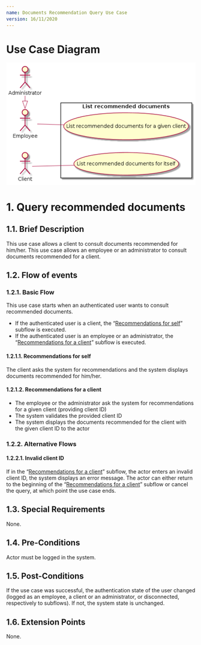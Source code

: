 ```yaml
---
name: Documents Recommendation Query Use Case
version: 16/11/2020
---
```


# Use Case Diagram

![use case diagram](./recommendations.png)

# 1. Query recommended documents

## 1.1. Brief Description

This use case allows a client to consult documents recommended for him/her. This use case allows an employee or an administrator to consult documents recommended for a client.

## 1.2. Flow of events

### 1.2.1. Basic Flow

This use case starts when an authenticated user wants to consult recommended documents.

* If the authenticated user is a client, the “[Recommendations for self](#1211-recommendations-for-self)” subflow is executed.
* If the authenticated user is an employee or an administrator, the “[Recommendations for a client](#1212-recommendations-for-a-client)” subflow is executed.

#### 1.2.1.1. Recommendations for self

The client asks the system for recommendations and the system displays documents recommended for him/her.

#### 1.2.1.2. Recommendations for a client

* The employee or the administrator ask the system for recommendations for a given client (providing client ID)
* The system validates the provided client ID
* The system displays the documents recommended for the client with the given client ID to the actor

### 1.2.2. Alternative Flows

#### 1.2.2.1. Invalid client ID

If in the “[Recommendations for a client](#1212-recommendations-for-a-client)” subflow, the actor enters an invalid client ID, the system displays an error message. The actor can either return to the beginning of the “[Recommendations for a client](#1212-recommendations-for-a-client)” subflow or cancel the query, at which point the use case ends.

## 1.3. Special Requirements

None.

## 1.4. Pre-Conditions

Actor must be logged in the system.

## 1.5. Post-Conditions

If the use case was successful, the authentication state of the user changed (logged as an employee, a client or an administrator, or disconnected, respectively to subflows). If not, the system state is unchanged.

## 1.6. Extension Points

None.